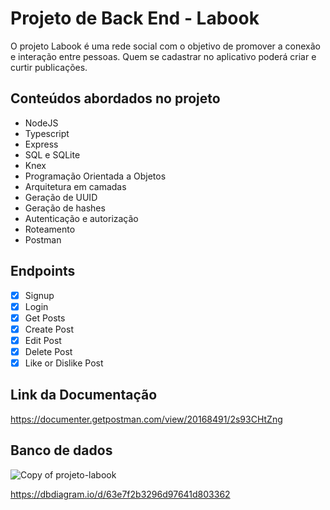 
# Projeto de Back End - Labook

O projeto Labook é uma rede social com o objetivo de promover a conexão e interação entre pessoas. Quem se cadastrar no aplicativo poderá criar e curtir publicações.

## Conteúdos abordados no projeto

- NodeJS
- Typescript
- Express
- SQL e SQLite
- Knex
- Programação Orientada a Objetos
- Arquitetura em camadas
- Geração de UUID
- Geração de hashes
- Autenticação e autorização
- Roteamento
- Postman



## Endpoints

- [x]  Signup
- [x]  Login
- [x]  Get Posts
- [x]  Create Post
- [x]  Edit Post
- [x]  Delete Post
- [x]  Like or Dislike Post

## Link da Documentação

https://documenter.getpostman.com/view/20168491/2s93CHtZng

## Banco de dados

![Copy of projeto-labook](https://user-images.githubusercontent.com/100172961/219796055-ffeaf0bc-1373-471b-bd23-0a2647d9489b.png)

https://dbdiagram.io/d/63e7f2b3296d97641d803362

